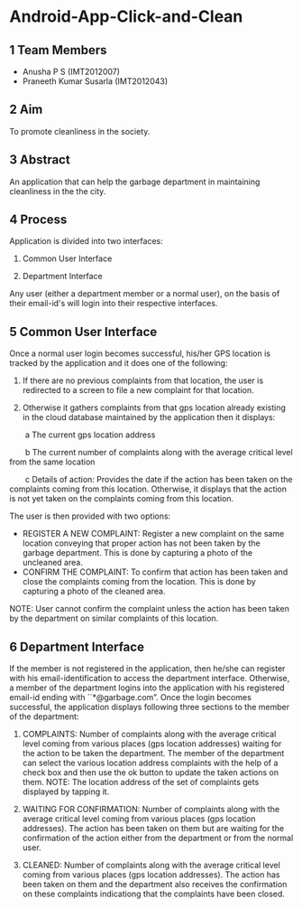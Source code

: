 # Android-App-Click-and-Clean

## 1 Team Members
* Anusha P S (IMT2012007)
* Praneeth Kumar Susarla (IMT2012043)

## 2 Aim
To promote cleanliness in the society.

## 3 Abstract
An application that can help the garbage department in maintaining cleanliness in the the city.

## 4 Process
Application is divided into two interfaces:

1. Common User Interface 

2. Department Interface

Any user (either a department member or a normal user), on the basis of their email-id's will login into their respective interfaces.

## 5 Common User Interface
Once a normal user login becomes successful, his/her GPS location is tracked by the application and it does one of the following:

1. If there are no previous complaints from that location, the user is redirected to a screen to file a new complaint for that location.

2. Otherwise it gathers complaints from that gps location already existing in the cloud database maintained by the application then it displays:

  a The current gps location address

  b The current number of complaints along with the average critical level from the same location

  c Details of action: Provides the date if the action has been taken on the complaints coming from this location. Otherwise, it displays that the action is not yet taken on the complaints coming from this location.


The user is then provided with two options:
* REGISTER A NEW COMPLAINT: Register a new complaint on the same location conveying that proper action has not been taken by the garbage department. This is done by capturing a photo of the uncleaned area.
* CONFIRM THE COMPLAINT: To confirm that action has been taken and close the complaints coming from the location. This is done by capturing a photo of the cleaned area.

NOTE: User cannot confirm the complaint unless the action has been taken by the department on similar complaints of this location.

## 6 Department Interface
If the member is not registered in the application, then he/she can register with his email-identification to access the department interface. Otherwise, a member of the department logins into the application with his registered email-id ending with ``*@garbage.com”. Once the login becomes successful, the application displays following three sections to the member of the department:

1. COMPLAINTS: Number of complaints along with the average critical level coming from various places (gps location addresses) waiting for the action to be taken the department. The member of the department can select the various location address complaints with the help of a check box and then use the ok button to update the taken actions on them.
NOTE: The location address of the set of complaints gets displayed by tapping it.

2. WAITING FOR CONFIRMATION: Number of complaints along with the average critical level coming from various places (gps location addresses). The action has been taken on them but are waiting for the confirmation of the action either from the department or from the normal user.

3. CLEANED: Number of complaints along with the average critical level coming from various places (gps location addresses). The action has been taken on them and the department also receives the confirmation on these complaints indicationg that the complaints have been closed.
